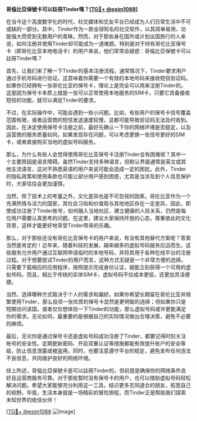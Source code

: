 **哥倫比亞保號卡可以註冊Tinder嗎？[[TG💪+ @esim1088](https://t.me/s/esim1088)]**

在当今这个高度数字化的时代，社交媒体和交友平台已经成为人们日常生活中不可或缺的一部分。其中，Tinder作为一款全球知名的社交软件，以其简单易用、功能强大而受到无数用户的青睐。然而，对于那些身在国外或计划出国旅行的人来说，如何注册并使用Tinder却可能成为一道难题。特别是对于持有哥伦比亚保号卡（即哥伦比亚本地电话卡）的用户来说，他们常常会疑惑：哥倫比亞保號卡可以註冊Tinder嗎？

首先，让我们来了解一下Tinder的基本注册流程。通常情况下，Tinder要求用户通过手机号码进行验证。这意味着你需要一个有效的本地号码来接收短信验证码。如果你已经拥有一张哥伦比亚的保号卡，理论上是完全可以用来注册Tinder的。这是因为保号卡本质上就是一张可以正常使用本地服务的SIM卡，只要它具备接收短信的功能，就可以满足Tinder的要求。

不过，在实际操作中，可能会遇到一些小问题。比如，有些用户的保号卡信号覆盖范围有限，或者运营商的短信发送速度较慢，这都可能导致验证码无法及时收到。因此，在决定使用保号卡注册之前，最好先确认一下你的网络环境是否稳定，以及运营商的服务质量如何。如果发现存在问题，可以考虑更换一张信号更好的SIM卡，或者直接购买当地的虚拟号码服务。

那么，为什么有些人会觉得使用哥伦比亚保号卡注册Tinder会有困难呢？其中一个主要原因是语言障碍。虽然Tinder支持多种语言，但默认界面通常是英文或其他主流语言，这对不熟悉英语的用户来说可能会造成一定的困扰。此外，Tinder的隐私政策和使用条款也可能让部分用户感到困惑，尤其是当涉及到个人信息保护时，大家往往会更加谨慎。

当然，除了技术上的考量之外，文化差异也是不可忽视的因素。哥伦比亚作为一个充满热情与活力的国家，其社会习俗和价值观与其他地区存在一定差异。因此，即使成功注册了Tinder账号，如何融入当地社区、建立健康的人际关系，仍然是每位用户需要认真思考的问题。在这里，建议大家保持开放的心态，尊重彼此的文化背景，这样才能更好地享受Tinder带来的乐趣。

那么，对于那些还没有哥伦比亚保号卡的用户来说，有没有其他替代方案呢？答案当然是肯定的！近年来，随着科技的发展，越来越多的虚拟号码服务应运而生。这些服务允许用户通过互联网申请临时的本地号码，并将其用于各种在线平台的注册过程。对于想要尝试Tinder的用户而言，这种方式无疑是一个非常方便的选择。只需要下载相应的应用程序，按照提示完成身份认证，就能立刻获得一个可用的虚拟号码。而且，相比于传统的实体SIM卡，虚拟号码不仅成本更低，还更加灵活便捷。

当然，选择哪种方式取决于个人的需求和偏好。如果你希望长期留在哥伦比亚并频繁使用Tinder，那么投资一张优质的保号卡显然是更明智的选择；但如果你只是短期访问该国，或者仅仅想体验一下Tinder的功能，那么虚拟号码或许更能满足你的需求。无论如何，最重要的是根据自己的实际情况做出合理决策，避免不必要的麻烦。

最后，无论你是通过保号卡还是虚拟号码成功注册了Tinder，都要记得时刻关注账号的安全性。定期更新密码、开启双重认证等措施都能有效提升账户的安全等级，防止信息泄露或被盗用。同时，也要注意遵守平台的规定，避免发布任何违法不良信息，共同维护良好的网络环境。

综上所述，哥倫比亞保號卡是可以註冊Tinder的，但前提是确保你的网络条件良好且运营商服务可靠。对于那些暂时没有保号卡的用户，也可以借助虚拟号码轻松解决问题。希望大家能够充分利用这一工具，结识更多志同道合的朋友，拓宽自己的视野。毕竟，生活本身就是一场精彩的冒险旅程，而Tinder正是帮助我们探索未知世界的绝佳伙伴！

[[TG💪+ @esim1088](https://t.me/s/esim1088) ![Image](https://i.postimg.cc/4NQfJmqS/Snipaste-2025-05-13-00-14-12.png)]